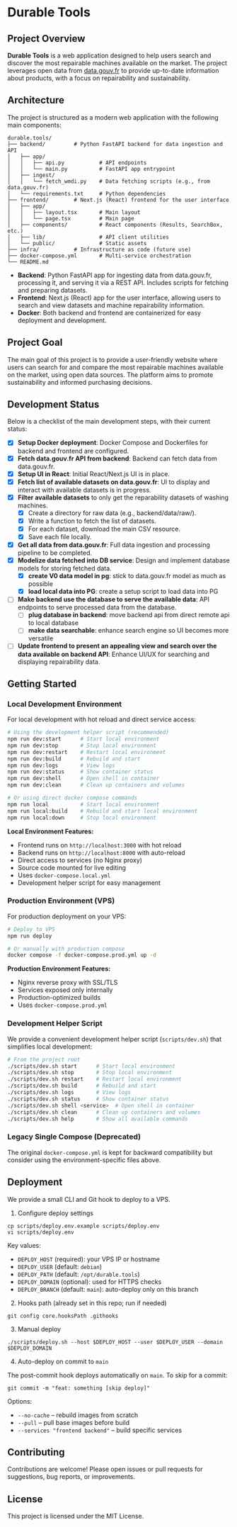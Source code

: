 # Durable Tools

## Project Overview

**Durable Tools** is a web application designed to help users search and discover the most repairable machines available on the market. The project leverages open data from [data.gouv.fr](https://www.data.gouv.fr/) to provide up-to-date information about products, with a focus on repairability and sustainability.

## Architecture

The project is structured as a modern web application with the following main components:

```
durable.tools/
├── backend/         # Python FastAPI backend for data ingestion and API
│   ├── app/
│   │   ├── api.py           # API endpoints
│   │   └── main.py          # FastAPI app entrypoint
│   ├── ingest/
│   │   └── fetch_wmdi.py    # Data fetching scripts (e.g., from data.gouv.fr)
│   └── requirements.txt     # Python dependencies
├── frontend/        # Next.js (React) frontend for the user interface
│   ├── app/
│   │   ├── layout.tsx       # Main layout
│   │   └── page.tsx         # Main page
│   ├── components/          # React components (Results, SearchBox, etc.)
│   ├── lib/                 # API client utilities
│   └── public/              # Static assets
├── infra/           # Infrastructure as code (future use)
├── docker-compose.yml       # Multi-service orchestration
└── README.md
```

- **Backend**: Python FastAPI app for ingesting data from data.gouv.fr, processing it, and serving it via a REST API. Includes scripts for fetching and preparing datasets.
- **Frontend**: Next.js (React) app for the user interface, allowing users to search and view datasets and machine repairability information.
- **Docker**: Both backend and frontend are containerized for easy deployment and development.

## Project Goal

The main goal of this project is to provide a user-friendly website where users can search for and compare the most repairable machines available on the market, using open data sources. The platform aims to promote sustainability and informed purchasing decisions.

## Development Status

Below is a checklist of the main development steps, with their current status:

- [x] **Setup Docker deployment**: Docker Compose and Dockerfiles for backend and frontend are configured.
- [x] **Fetch data.gouv.fr API from backend**: Backend can fetch data from data.gouv.fr.
- [x] **Setup UI in React**: Initial React/Next.js UI is in place.
- [x] **Fetch list of available datasets on data.gouv.fr**: UI to display and interact with available datasets is in progress.
- [x] **Filter available datasets** to only get the reparability datasets of washing machines.  
  - [x] Create a directory for raw data (e.g., backend/data/raw/).
  - [x] Write a function to fetch the list of datasets.
  - [x] For each dataset, download the main CSV resource.
  - [x] Save each file locally.
- [x] **Get all data from data.gouv.fr**: Full data ingestion and processing pipeline to be completed.
- [x] **Modelize data fetched into DB service**: Design and implement database models for storing fetched data.
  - [x] **create V0 data model in pg**: stick to data.gouv.fr model as much as possible
  - [x] **load local data into PG**: create a setup script to load data into PG
- [ ] **Make backend use the database to serve the available data**: API endpoints to serve processed data from the database.
  - [ ] **plug database in backend**: move backend api from direct remote api to local database 
  - [ ] **make data searchable**: enhance search engine so UI becomes more versatile
- [ ] **Update frontend to present an appealing view and search over the data available on backend API**: Enhance UI/UX for searching and displaying repairability data.

## Getting Started

### Local Development Environment

For local development with hot reload and direct service access:

```bash
# Using the development helper script (recommended)
npm run dev:start      # Start local environment
npm run dev:stop       # Stop local environment
npm run dev:restart    # Restart local environment
npm run dev:build      # Rebuild and start
npm run dev:logs       # View logs
npm run dev:status     # Show container status
npm run dev:shell      # Open shell in container
npm run dev:clean      # Clean up containers and volumes

# Or using direct docker compose commands
npm run local          # Start local environment
npm run local:build    # Rebuild and start local environment
npm run local:down     # Stop local environment
```

**Local Environment Features:**
- Frontend runs on `http://localhost:3000` with hot reload
- Backend runs on `http://localhost:8000` with auto-reload
- Direct access to services (no Nginx proxy)
- Source code mounted for live editing
- Uses `docker-compose.local.yml`
- Development helper script for easy management

### Production Environment (VPS)

For production deployment on your VPS:

```bash
# Deploy to VPS
npm run deploy

# Or manually with production compose
docker compose -f docker-compose.prod.yml up -d
```

**Production Environment Features:**
- Nginx reverse proxy with SSL/TLS
- Services exposed only internally
- Production-optimized builds
- Uses `docker-compose.prod.yml`

### Development Helper Script

We provide a convenient development helper script (`scripts/dev.sh`) that simplifies local development:

```bash
# From the project root
./scripts/dev.sh start      # Start local environment
./scripts/dev.sh stop       # Stop local environment
./scripts/dev.sh restart    # Restart local environment
./scripts/dev.sh build      # Rebuild and start
./scripts/dev.sh logs       # View logs
./scripts/dev.sh status     # Show container status
./scripts/dev.sh shell <service>  # Open shell in container
./scripts/dev.sh clean      # Clean up containers and volumes
./scripts/dev.sh help       # Show all available commands
```

### Legacy Single Compose (Deprecated)

The original `docker-compose.yml` is kept for backward compatibility but consider using the environment-specific files above.

## Deployment

We provide a small CLI and Git hook to deploy to a VPS.

1) Configure deploy settings

```
cp scripts/deploy.env.example scripts/deploy.env
vi scripts/deploy.env
```

Key values:
- `DEPLOY_HOST` (required): your VPS IP or hostname
- `DEPLOY_USER` (default: `debian`)
- `DEPLOY_PATH` (default: `/opt/durable.tools`)
- `DEPLOY_DOMAIN` (optional): used for HTTPS checks
- `DEPLOY_BRANCH` (default: `main`): auto-deploy only on this branch

2) Hooks path (already set in this repo; run if needed)

```
git config core.hooksPath .githooks
```

3) Manual deploy

```
./scripts/deploy.sh --host $DEPLOY_HOST --user $DEPLOY_USER --domain $DEPLOY_DOMAIN
```

4) Auto-deploy on commit to `main`

The post-commit hook deploys automatically on `main`. To skip for a commit:

```
git commit -m "feat: something [skip deploy]"
```

Options:
- `--no-cache` – rebuild images from scratch
- `--pull` – pull base images before build
- `--services "frontend backend"` – build specific services

## Contributing

Contributions are welcome! Please open issues or pull requests for suggestions, bug reports, or improvements.

## License

This project is licensed under the MIT License. 